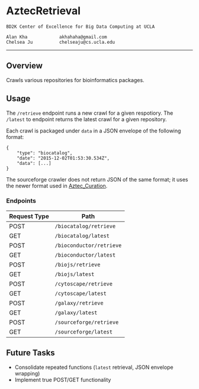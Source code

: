AztecRetrieval
===================
	BD2K Center of Excellence for Big Data Computing at UCLA

	Alan Kha            akhahaha@gmail.com
	Chelsea Ju          chelseaju@cs.ucla.edu
-------------------------------------------------------------------------------
Overview
---------------
Crawls various repositories for bioinformatics packages.

Usage
---------------
The `/retrieve` endpoint runs a new crawl for a given respotiory.
The `/latest` to endpoint returns the latest crawl for a given repository.

Each crawl is packaged under `data` in a JSON envelope of the following format:
```
{
    "type": "biocatalog",
    "date": "2015-12-02T01:53:30.534Z",
    "data": [...]
}
```
The sourceforge crawler does not return JSON of the same format; it uses the newer format used in [Aztec_Curation](https://github.com/UCLA-BD2K/Aztec_Curation).

### Endpoints
Request Type | Path
------------ | -------------
POST | `/biocatalog/retrieve`
GET | `/biocatalog/latest`
POST | `/bioconductor/retrieve`
GET | `/bioconductor/latest`
POST | `/biojs/retrieve`
GET | `/biojs/latest`
POST | `/cytoscape/retrieve`
GET | `/cytoscape/latest`
POST | `/galaxy/retrieve`
GET | `/galaxy/latest`
POST | `/sourceforge/retrieve`
GET | `/sourceforge/latest`

Future Tasks
---------------
 - Consolidate repeated functions (`latest` retrieval, JSON envelope wrapping)
 - Implement true POST/GET functionality
